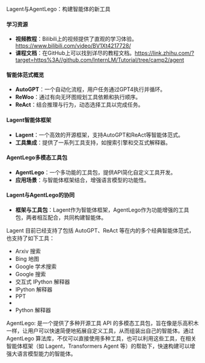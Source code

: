 Lagent与AgentLego：构建智能体的新工具

#### 学习资源
- **视频教程**：Bilibili上的视频提供了直观的学习体验。https://www.bilibili.com/video/BV1Xt4217728/
- **课程文档**：在GitHub上可以找到详尽的教程文档。https://link.zhihu.com/?target=https%3A//github.com/InternLM/Tutorial/tree/camp2/agent

#### 智能体范式概览
- **AutoGPT**：一个自动化流程，用户任务通过GPT4执行并循环。
- **ReWoo**：通过有向无环图规划工具依赖和执行顺序。
- **ReAct**：结合推理与行为，动态选择工具以完成任务。

#### Lagent智能体框架
- **Lagent**：一个高效的开源框架，支持AutoGPT和ReAct等智能体范式。
- **工具集成**：提供了一系列工具支持，如搜索引擎和交互式解释器。

#### AgentLego多模态工具包
- **AgentLego**：一个多功能的工具包，提供API简化自定义工具开发。
- **应用场景**：与智能体框架结合，增强语言模型的功能性。

#### Lagent与AgentLego的协同
- **框架与工具包**：Lagent作为智能体框架，AgentLego作为功能增强的工具包，两者相互配合，共同构建智能体。

Lagent 目前已经支持了包括 AutoGPT、ReAct 等在内的多个经典智能体范式，也支持了如下工具：

- Arxiv 搜索
- Bing 地图
- Google 学术搜索
- Google 搜索
- 交互式 IPython 解释器
- IPython 解释器
- PPT
- 
- Python 解释器

AgentLego: 是一个提供了多种开源工具 API 的多模态工具包，旨在像是乐高积木一样，让用户可以快速简便地拓展自定义工具，从而组装出自己的智能体。通过 AgentLego 算法库，不仅可以直接使用多种工具，也可以利用这些工具，在相关智能体框架（如 Lagent，Transformers Agent 等）的帮助下，快速构建可以增强大语言模型能力的智能体。